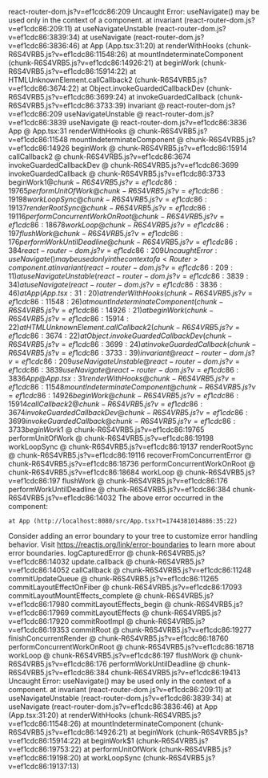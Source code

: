 react-router-dom.js?v=ef1cdc86:209 Uncaught Error: useNavigate() may be used only in the context of a <Router> component.
    at invariant (react-router-dom.js?v=ef1cdc86:209:11)
    at useNavigateUnstable (react-router-dom.js?v=ef1cdc86:3839:34)
    at useNavigate (react-router-dom.js?v=ef1cdc86:3836:46)
    at App (App.tsx:31:20)
    at renderWithHooks (chunk-R6S4VRB5.js?v=ef1cdc86:11548:26)
    at mountIndeterminateComponent (chunk-R6S4VRB5.js?v=ef1cdc86:14926:21)
    at beginWork (chunk-R6S4VRB5.js?v=ef1cdc86:15914:22)
    at HTMLUnknownElement.callCallback2 (chunk-R6S4VRB5.js?v=ef1cdc86:3674:22)
    at Object.invokeGuardedCallbackDev (chunk-R6S4VRB5.js?v=ef1cdc86:3699:24)
    at invokeGuardedCallback (chunk-R6S4VRB5.js?v=ef1cdc86:3733:39)
invariant @ react-router-dom.js?v=ef1cdc86:209
useNavigateUnstable @ react-router-dom.js?v=ef1cdc86:3839
useNavigate @ react-router-dom.js?v=ef1cdc86:3836
App @ App.tsx:31
renderWithHooks @ chunk-R6S4VRB5.js?v=ef1cdc86:11548
mountIndeterminateComponent @ chunk-R6S4VRB5.js?v=ef1cdc86:14926
beginWork @ chunk-R6S4VRB5.js?v=ef1cdc86:15914
callCallback2 @ chunk-R6S4VRB5.js?v=ef1cdc86:3674
invokeGuardedCallbackDev @ chunk-R6S4VRB5.js?v=ef1cdc86:3699
invokeGuardedCallback @ chunk-R6S4VRB5.js?v=ef1cdc86:3733
beginWork$1 @ chunk-R6S4VRB5.js?v=ef1cdc86:19765
performUnitOfWork @ chunk-R6S4VRB5.js?v=ef1cdc86:19198
workLoopSync @ chunk-R6S4VRB5.js?v=ef1cdc86:19137
renderRootSync @ chunk-R6S4VRB5.js?v=ef1cdc86:19116
performConcurrentWorkOnRoot @ chunk-R6S4VRB5.js?v=ef1cdc86:18678
workLoop @ chunk-R6S4VRB5.js?v=ef1cdc86:197
flushWork @ chunk-R6S4VRB5.js?v=ef1cdc86:176
performWorkUntilDeadline @ chunk-R6S4VRB5.js?v=ef1cdc86:384
react-router-dom.js?v=ef1cdc86:209 Uncaught Error: useNavigate() may be used only in the context of a <Router> component.
    at invariant (react-router-dom.js?v=ef1cdc86:209:11)
    at useNavigateUnstable (react-router-dom.js?v=ef1cdc86:3839:34)
    at useNavigate (react-router-dom.js?v=ef1cdc86:3836:46)
    at App (App.tsx:31:20)
    at renderWithHooks (chunk-R6S4VRB5.js?v=ef1cdc86:11548:26)
    at mountIndeterminateComponent (chunk-R6S4VRB5.js?v=ef1cdc86:14926:21)
    at beginWork (chunk-R6S4VRB5.js?v=ef1cdc86:15914:22)
    at HTMLUnknownElement.callCallback2 (chunk-R6S4VRB5.js?v=ef1cdc86:3674:22)
    at Object.invokeGuardedCallbackDev (chunk-R6S4VRB5.js?v=ef1cdc86:3699:24)
    at invokeGuardedCallback (chunk-R6S4VRB5.js?v=ef1cdc86:3733:39)
invariant @ react-router-dom.js?v=ef1cdc86:209
useNavigateUnstable @ react-router-dom.js?v=ef1cdc86:3839
useNavigate @ react-router-dom.js?v=ef1cdc86:3836
App @ App.tsx:31
renderWithHooks @ chunk-R6S4VRB5.js?v=ef1cdc86:11548
mountIndeterminateComponent @ chunk-R6S4VRB5.js?v=ef1cdc86:14926
beginWork @ chunk-R6S4VRB5.js?v=ef1cdc86:15914
callCallback2 @ chunk-R6S4VRB5.js?v=ef1cdc86:3674
invokeGuardedCallbackDev @ chunk-R6S4VRB5.js?v=ef1cdc86:3699
invokeGuardedCallback @ chunk-R6S4VRB5.js?v=ef1cdc86:3733
beginWork$1 @ chunk-R6S4VRB5.js?v=ef1cdc86:19765
performUnitOfWork @ chunk-R6S4VRB5.js?v=ef1cdc86:19198
workLoopSync @ chunk-R6S4VRB5.js?v=ef1cdc86:19137
renderRootSync @ chunk-R6S4VRB5.js?v=ef1cdc86:19116
recoverFromConcurrentError @ chunk-R6S4VRB5.js?v=ef1cdc86:18736
performConcurrentWorkOnRoot @ chunk-R6S4VRB5.js?v=ef1cdc86:18684
workLoop @ chunk-R6S4VRB5.js?v=ef1cdc86:197
flushWork @ chunk-R6S4VRB5.js?v=ef1cdc86:176
performWorkUntilDeadline @ chunk-R6S4VRB5.js?v=ef1cdc86:384
chunk-R6S4VRB5.js?v=ef1cdc86:14032 The above error occurred in the <App> component:

    at App (http://localhost:8080/src/App.tsx?t=1744381014886:35:22)

Consider adding an error boundary to your tree to customize error handling behavior.
Visit https://reactjs.org/link/error-boundaries to learn more about error boundaries.
logCapturedError @ chunk-R6S4VRB5.js?v=ef1cdc86:14032
update.callback @ chunk-R6S4VRB5.js?v=ef1cdc86:14052
callCallback @ chunk-R6S4VRB5.js?v=ef1cdc86:11248
commitUpdateQueue @ chunk-R6S4VRB5.js?v=ef1cdc86:11265
commitLayoutEffectOnFiber @ chunk-R6S4VRB5.js?v=ef1cdc86:17093
commitLayoutMountEffects_complete @ chunk-R6S4VRB5.js?v=ef1cdc86:17980
commitLayoutEffects_begin @ chunk-R6S4VRB5.js?v=ef1cdc86:17969
commitLayoutEffects @ chunk-R6S4VRB5.js?v=ef1cdc86:17920
commitRootImpl @ chunk-R6S4VRB5.js?v=ef1cdc86:19353
commitRoot @ chunk-R6S4VRB5.js?v=ef1cdc86:19277
finishConcurrentRender @ chunk-R6S4VRB5.js?v=ef1cdc86:18760
performConcurrentWorkOnRoot @ chunk-R6S4VRB5.js?v=ef1cdc86:18718
workLoop @ chunk-R6S4VRB5.js?v=ef1cdc86:197
flushWork @ chunk-R6S4VRB5.js?v=ef1cdc86:176
performWorkUntilDeadline @ chunk-R6S4VRB5.js?v=ef1cdc86:384
chunk-R6S4VRB5.js?v=ef1cdc86:19413 Uncaught Error: useNavigate() may be used only in the context of a <Router> component.
    at invariant (react-router-dom.js?v=ef1cdc86:209:11)
    at useNavigateUnstable (react-router-dom.js?v=ef1cdc86:3839:34)
    at useNavigate (react-router-dom.js?v=ef1cdc86:3836:46)
    at App (App.tsx:31:20)
    at renderWithHooks (chunk-R6S4VRB5.js?v=ef1cdc86:11548:26)
    at mountIndeterminateComponent (chunk-R6S4VRB5.js?v=ef1cdc86:14926:21)
    at beginWork (chunk-R6S4VRB5.js?v=ef1cdc86:15914:22)
    at beginWork$1 (chunk-R6S4VRB5.js?v=ef1cdc86:19753:22)
    at performUnitOfWork (chunk-R6S4VRB5.js?v=ef1cdc86:19198:20)
    at workLoopSync (chunk-R6S4VRB5.js?v=ef1cdc86:19137:13)